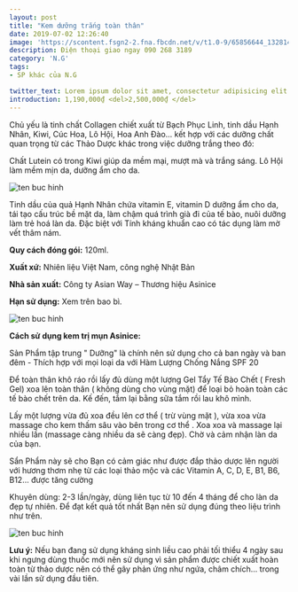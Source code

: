 ```yaml
---
layout: post
title: "Kem dưỡng trắng toàn thân"
date: 2019-07-02 12:26:40
image: 'https://scontent.fsgn2-2.fna.fbcdn.net/v/t1.0-9/65856644_1328144084006360_3379202722858270720_n.jpg?_nc_cat=100&_nc_oc=AQmVohKVauaUjVwpAJQ_fmdMsZyn11qWi6uGqWomWUnV8FlwXQXFGpucfvQSj8ZeDNg&_nc_ht=scontent.fsgn2-2.fna&oh=0524bc8eb17b9b3c93f58813a91647d9&oe=5DC10019'
description: Điện thoại giao ngay 090 268 3189
category: 'N.G'
tags:
- SP khác của N.G

twitter_text: Lorem ipsum dolor sit amet, consectetur adipisicing elit.
introduction: 1,190,000₫ <del>2,500,000₫ </del>
---
```


Chủ yếu là tinh chất Collagen chiết xuất từ Bạch Phục Linh, tinh dầu Hạnh Nhân, Kiwi, Cúc Hoa, Lô Hội, Hoa Anh Đào... kết hợp với các dưỡng chất quan trọng từ các Thảo Dược khác trong việc dưỡng trắng theo đó:

Chất Lutein có trong Kiwi giúp da mềm mại, mượt mà và trắng sáng. Lô Hội làm mềm mịn da, dưỡng ẩm cho da. 

![ten buc hinh](https://scontent.fsgn2-1.fna.fbcdn.net/v/t1.0-9/66726715_1335738339913601_5880522050333835264_n.jpg?_nc_cat=111&_nc_oc=AQn2-TR2UjBiFlLEV4heDPyZAo4WOvkOkiPEIT-9bFAl0UUGCTwUfHY8AzRUfOW91DU&_nc_ht=scontent.fsgn2-1.fna&oh=8e350a8f3f9411696d3c55be5d4d7317&oe=5DB6057F "ten buc hinh")

Tinh dầu của quả Hạnh Nhân chứa vitamin E, vitamin D dưỡng ẩm cho da, tái tạo cấu trúc bề mặt da, làm chậm quá trình già đi của tế bào, nuôi dưỡng làm trẻ hoá làn da. Đặc biệt với Tính kháng khuẩn cao có tác dụng  làm mờ vết thâm nám.

**Quy cách đóng gói:** 120ml.

**Xuất xứ:** Nhiên liệu Việt Nam, công nghệ Nhật Bản

**Nhà sản xuất:** Công ty Asian Way – Thương hiệu Asinice 

**Hạn sử dụng:** Xem trên bao bì.

![ten buc hinh](https://scontent.fsgn2-1.fna.fbcdn.net/v/t1.0-9/66651859_1335738283246940_8334489797162696704_n.jpg?_nc_cat=111&_nc_oc=AQmssxAiZa47-1FDXJVnFGeB_61tP-3_NZ3CSbhfnH6OsPgi-T80IcZGhrLb-kfh5fg&_nc_ht=scontent.fsgn2-1.fna&oh=2c7315d4499eba8f5a4fdf00aa64ed8f&oe=5DB09081 "ten buc hinh")

**Cách sử dụng kem trị mụn Asinice:**

Sản Phẩm tập trung " Dưỡng" là chính nên sử dụng cho cả ban ngày và ban đêm - Thích hợp với mọi loại da với Hàm Lượng Chống Nắng SPF 20

Để toàn thân khô ráo rồi lấy đủ dùng một lượng Gel Tẩy Tế Bào Chết ( Fresh Gel)  xoa lên toàn thân ( không dùng cho vùng mặt) để loại bỏ hoàn toàn các tế bào chết trên da. Kế đến, tắm lại bằng sữa tắm rồi lau khô mình.

Lấy một lượng vừa đủ xoa đều lên cơ thể ( trừ vùng mặt ), vừa xoa vừa massage cho kem thấm sâu vào bên trong cơ thể . Xoa xoa và massage lại nhiều lần (massage càng nhiều da sẽ càng đẹp). Chờ và cảm nhận làn da của bạn. 

Sẩn Phẩm này sẽ cho Bạn có cảm giác như được đắp thảo dược lên người với hương thơm nhẹ từ các loại thảo mộc và các Vitamin A, C, D, E, B1, B6, B12... được tăng cường

Khuyên dùng: 2-3 lần/ngày, dùng liên tục từ 10 đến 4 tháng để cho làn da đẹp tự nhiên. Để đạt kết quả tốt nhất Bạn nên sử dụng đúng theo liệu trình như trên.

![ten buc hinh](https://scontent.fsgn2-2.fna.fbcdn.net/v/t1.0-9/66581928_1335738176580284_6993194402797584384_n.jpg?_nc_cat=100&_nc_oc=AQmFs0f7V2oX7YBWz7MoFlo-RHdNWBLvev5IeAZjE-2zuFLxvsg1e4sGvG7REvwzAPU&_nc_ht=scontent.fsgn2-2.fna&oh=715f256b3bb024a99f9b0658ec35fcbc&oe=5DA4183D "ten buc hinh")

**Lưu ý:** Nếu bạn đang sử dụng  kháng sinh liều cao phải tối thiểu 4 ngày sau khi ngưng dùng thuốc mới nên sử dụng vì sản phẩm được chiết xuất hoàn toàn từ thảo dược nên có thể gây phản ứng như ngứa, châm chích... trong vài lần sử dụng đầu tiên.
